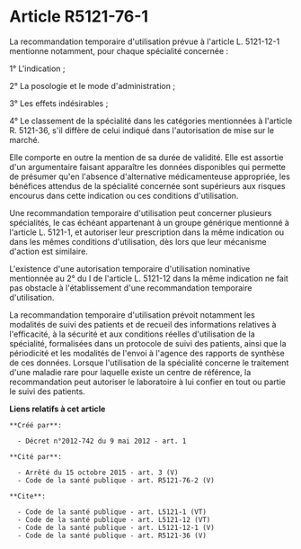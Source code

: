 # Article R5121-76-1

La recommandation temporaire d'utilisation prévue à l'article L. 5121-12-1 mentionne notamment, pour chaque spécialité
concernée : 

1° L'indication ; 

2° La posologie et le mode d'administration ; 

3° Les effets indésirables ; 

4° Le classement de la spécialité dans les catégories mentionnées à l'article R. 5121-36, s'il diffère de celui indiqué dans
l'autorisation de mise sur le marché. 

Elle comporte en outre la mention de sa durée de validité. Elle est assortie d'un argumentaire faisant apparaître les données
disponibles qui permette de présumer qu'en l'absence d'alternative médicamenteuse appropriée, les bénéfices attendus de la
spécialité concernée sont supérieurs aux risques encourus dans cette indication ou ces conditions d'utilisation. 

Une recommandation temporaire d'utilisation peut concerner plusieurs spécialités, le cas échéant appartenant à un groupe
générique mentionné à l'article L. 5121-1, et autoriser leur prescription dans la même indication ou dans les mêmes
conditions d'utilisation, dès lors que leur mécanisme d'action est similaire. 

L'existence d'une autorisation temporaire d'utilisation nominative mentionnée au 2° du I de l'article L. 5121-12 dans la même
indication ne fait pas obstacle à l'établissement d'une recommandation temporaire d'utilisation. 

La recommandation temporaire d'utilisation prévoit notamment les modalités de suivi des patients et de recueil des
informations relatives à l'efficacité, à la sécurité et aux conditions réelles d'utilisation de la spécialité, formalisées
dans un protocole de suivi des patients, ainsi que la périodicité et les modalités de l'envoi à l'agence des rapports de
synthèse de ces données. Lorsque l'utilisation de la spécialité concerne le traitement d'une maladie rare pour laquelle
existe un centre de référence, la recommandation peut autoriser le laboratoire à lui confier en tout ou partie le suivi des
patients.

**Liens relatifs à cet article**

	**Créé par**:

	  - Décret n°2012-742 du 9 mai 2012 - art. 1

	**Cité par**:

	  - Arrêté du 15 octobre 2015 - art. 3 (V)
	  - Code de la santé publique - art. R5121-76-2 (V)

	**Cite**:

	  - Code de la santé publique - art. L5121-1 (VT)
	  - Code de la santé publique - art. L5121-12 (VT)
	  - Code de la santé publique - art. L5121-12-1 (V)
	  - Code de la santé publique - art. R5121-36 (V)
